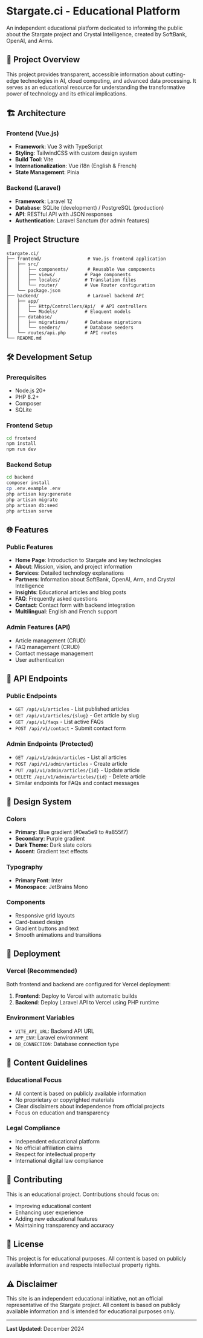 # Stargate.ci - Educational Platform

An independent educational platform dedicated to informing the public about the Stargate project and Crystal Intelligence, created by SoftBank, OpenAI, and Arms.

## 🚀 Project Overview

This project provides transparent, accessible information about cutting-edge technologies in AI, cloud computing, and advanced data processing. It serves as an educational resource for understanding the transformative power of technology and its ethical implications.

## 🏗️ Architecture

### Frontend (Vue.js)
- **Framework**: Vue 3 with TypeScript
- **Styling**: TailwindCSS with custom design system
- **Build Tool**: Vite
- **Internationalization**: Vue i18n (English & French)
- **State Management**: Pinia

### Backend (Laravel)
- **Framework**: Laravel 12
- **Database**: SQLite (development) / PostgreSQL (production)
- **API**: RESTful API with JSON responses
- **Authentication**: Laravel Sanctum (for admin features)

## 📁 Project Structure

```
stargate.ci/
├── frontend/                 # Vue.js frontend application
│   ├── src/
│   │   ├── components/       # Reusable Vue components
│   │   ├── views/           # Page components
│   │   ├── locales/         # Translation files
│   │   └── router/          # Vue Router configuration
│   └── package.json
├── backend/                  # Laravel backend API
│   ├── app/
│   │   ├── Http/Controllers/Api/  # API controllers
│   │   └── Models/          # Eloquent models
│   ├── database/
│   │   ├── migrations/      # Database migrations
│   │   └── seeders/         # Database seeders
│   └── routes/api.php       # API routes
└── README.md
```

## 🛠️ Development Setup

### Prerequisites
- Node.js 20+ 
- PHP 8.2+
- Composer
- SQLite

### Frontend Setup
```bash
cd frontend
npm install
npm run dev
```

### Backend Setup
```bash
cd backend
composer install
cp .env.example .env
php artisan key:generate
php artisan migrate
php artisan db:seed
php artisan serve
```

## 🌐 Features

### Public Features
- **Home Page**: Introduction to Stargate and key technologies
- **About**: Mission, vision, and project information
- **Services**: Detailed technology explanations
- **Partners**: Information about SoftBank, OpenAI, Arm, and Crystal Intelligence
- **Insights**: Educational articles and blog posts
- **FAQ**: Frequently asked questions
- **Contact**: Contact form with backend integration
- **Multilingual**: English and French support

### Admin Features (API)
- Article management (CRUD)
- FAQ management (CRUD)
- Contact message management
- User authentication

## 🔧 API Endpoints

### Public Endpoints
- `GET /api/v1/articles` - List published articles
- `GET /api/v1/articles/{slug}` - Get article by slug
- `GET /api/v1/faqs` - List active FAQs
- `POST /api/v1/contact` - Submit contact form

### Admin Endpoints (Protected)
- `GET /api/v1/admin/articles` - List all articles
- `POST /api/v1/admin/articles` - Create article
- `PUT /api/v1/admin/articles/{id}` - Update article
- `DELETE /api/v1/admin/articles/{id}` - Delete article
- Similar endpoints for FAQs and contact messages

## 🎨 Design System

### Colors
- **Primary**: Blue gradient (#0ea5e9 to #a855f7)
- **Secondary**: Purple gradient
- **Dark Theme**: Dark slate colors
- **Accent**: Gradient text effects

### Typography
- **Primary Font**: Inter
- **Monospace**: JetBrains Mono

### Components
- Responsive grid layouts
- Card-based design
- Gradient buttons and text
- Smooth animations and transitions

## 🚀 Deployment

### Vercel (Recommended)
Both frontend and backend are configured for Vercel deployment:

1. **Frontend**: Deploy to Vercel with automatic builds
2. **Backend**: Deploy Laravel API to Vercel using PHP runtime

### Environment Variables
- `VITE_API_URL`: Backend API URL
- `APP_ENV`: Laravel environment
- `DB_CONNECTION`: Database connection type

## 📝 Content Guidelines

### Educational Focus
- All content is based on publicly available information
- No proprietary or copyrighted materials
- Clear disclaimers about independence from official projects
- Focus on education and transparency

### Legal Compliance
- Independent educational platform
- No official affiliation claims
- Respect for intellectual property
- International digital law compliance

## 🤝 Contributing

This is an educational project. Contributions should focus on:
- Improving educational content
- Enhancing user experience
- Adding new educational features
- Maintaining transparency and accuracy

## 📄 License

This project is for educational purposes. All content is based on publicly available information and respects intellectual property rights.

## ⚠️ Disclaimer

This site is an independent educational initiative, not an official representative of the Stargate project. All content is based on publicly available information and is intended for educational purposes only.

---

**Last Updated**: December 2024
